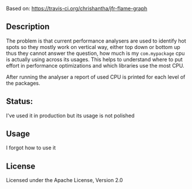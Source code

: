 Based on: https://travis-ci.org/chrishantha/jfr-flame-graph

## Description

The problem is that current performance analysers are used to identify hot spots so they mostly work on vertical way, either top down or bottom up thus they cannot answer the question, how much is my `com.mypackage` cpu is actually using across its usages. This helps to understand where to put effort in performance optimizations and which libraries use the most CPU.

After running the analyser a report of used CPU is printed for each level of the packages.

## Status:

I've used it in production but its usage is not polished


## Usage

I forgot how to use it

## License

Licensed under the Apache License, Version 2.0
